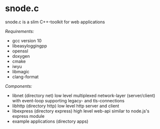 # snode.c
snode.c is a slim C++-toolkit for web applications

_Requirements:_
* gcc version 10
* libeasyloggingpp
* openssl
* doxygen
* cmake
* iwyu
* libmagic
* clang-format

_Components:_
* libnet (directory net) low level multiplexed network-layer (server/client) with event-loop supporting legacy- and tls-connections
* libhttp (directory http) low level http server and client
* libexpress (directory express) high level web-api similar to node.js's express module
* example applications (directory apps)
